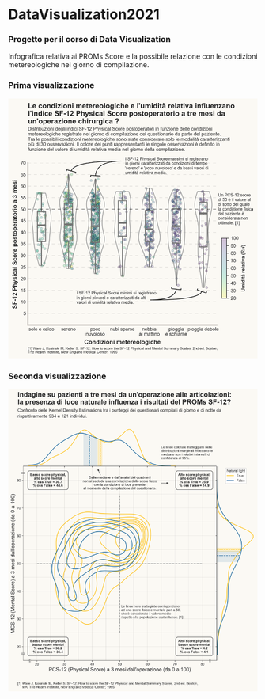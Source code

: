 # DataVisualization2021
### Progetto per il corso di Data Visualization

Infografica relativa ai PROMs Score e la possibile relazione con le condizioni metereologiche nel giorno di compilazione.

### Prima visualizzazione
![](https://github.com/giocoal/DataViz_SF12_Score_Matplotlib/raw/main/Consegna_PrimaViz/Compitino_Carbone_Cavallaro.png)

### Seconda visualizzazione
![](https://github.com/giocoal/DataViz_SF12_Score_Matplotlib/raw/main/compitino_secondaviz.png)
